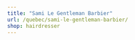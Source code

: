 ```yaml
---
title: "Sami Le Gentleman Barbier"
url: /quebec/sami-le-gentleman-barbier/
shop: hairdresser
---
```

